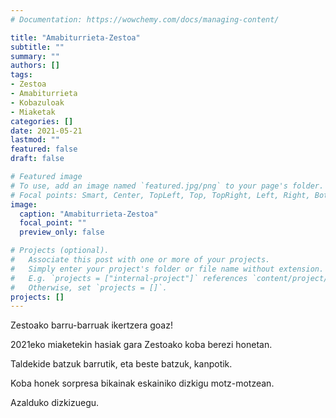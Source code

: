 ```yaml
---
# Documentation: https://wowchemy.com/docs/managing-content/

title: "Amabiturrieta-Zestoa"
subtitle: ""
summary: ""
authors: []
tags: 
- Zestoa
- Amabiturrieta
- Kobazuloak
- Miaketak
categories: []
date: 2021-05-21
lastmod: ""
featured: false
draft: false

# Featured image
# To use, add an image named `featured.jpg/png` to your page's folder.
# Focal points: Smart, Center, TopLeft, Top, TopRight, Left, Right, BottomLeft, Bottom, BottomRight.
image:
  caption: "Amabiturrieta-Zestoa"
  focal_point: ""
  preview_only: false

# Projects (optional).
#   Associate this post with one or more of your projects.
#   Simply enter your project's folder or file name without extension.
#   E.g. `projects = ["internal-project"]` references `content/project/deep-learning/index.md`.
#   Otherwise, set `projects = []`.
projects: []
---
```


Zestoako barru-barruak ikertzera goaz!

2021eko miaketekin hasiak gara Zestoako koba berezi honetan.

Taldekide batzuk barrutik, eta beste batzuk, kanpotik.

Koba honek sorpresa bikainak eskainiko dizkigu motz-motzean.

Azalduko dizkizuegu.
